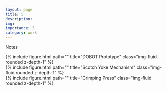 ```yaml
---
layout: page
title: 5
description: 
img: 
importance: 5
category: work
---
```


Notes


<div class="row">
    <div class="col-sm mt-3 mt-md-0">
        {% include figure.html path="" title="DOBOT Prototype" class="img-fluid rounded z-depth-1" %}
    </div>
        <div class="col-sm mt-3 mt-md-0">
        {% include figure.html path="" title="Scotch Yoke Mechanism" class="img-fluid rounded z-depth-1" %}
    </div>
    <div class="col-sm mt-3 mt-md-0">
        {% include figure.html path="" title="Crimping Press" class="img-fluid rounded z-depth-1" %}
    </div>
</div>




